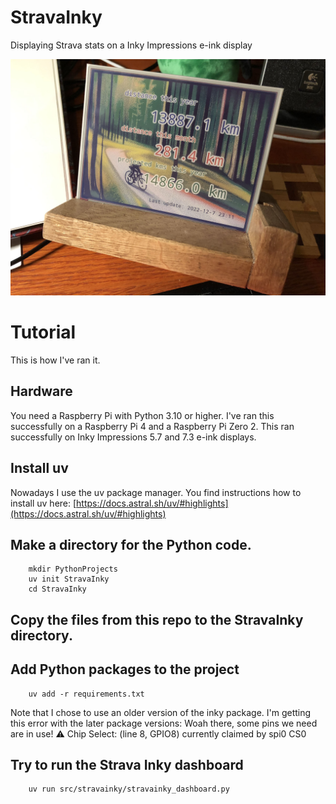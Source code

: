 # StravaInky
Displaying Strava stats on a Inky Impressions e-ink display

![Action shot](IMG_5298b.jpg)

# Tutorial
This is how I've ran it.

## Hardware
You need a Raspberry Pi with Python 3.10 or higher.
I've ran this successfully on a Raspberry Pi 4 and a Raspberry Pi Zero 2.
This ran successfully on Inky Impressions 5.7 and 7.3 e-ink displays.

## Install uv
Nowadays I use the uv package manager.
You find instructions how to install uv here: [https://docs.astral.sh/uv/#highlights](https://docs.astral.sh/uv/#highlights)

## Make a directory for the Python code.

        mkdir PythonProjects
        uv init StravaInky
        cd StravaInky

## Copy the files from this repo to the StravaInky directory.

## Add Python packages to the project
        uv add -r requirements.txt

Note that I chose to use an older version of the inky package. I'm getting this error with the later package versions:
        Woah there, some pins we need are in use!
        ⚠️   Chip Select: (line 8, GPIO8) currently claimed by spi0 CS0

## Try to run the Strava Inky dashboard

        uv run src/stravainky/stravainky_dashboard.py

